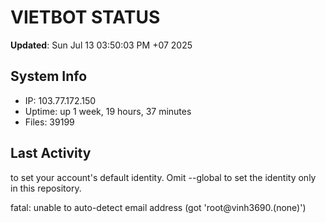 # VIETBOT STATUS
**Updated**: Sun Jul 13 03:50:03 PM +07 2025

## System Info
- IP: 103.77.172.150
- Uptime: up 1 week, 19 hours, 37 minutes
- Files: 39199

## Last Activity

to set your account's default identity.
Omit --global to set the identity only in this repository.

fatal: unable to auto-detect email address (got 'root@vinh3690.(none)')
